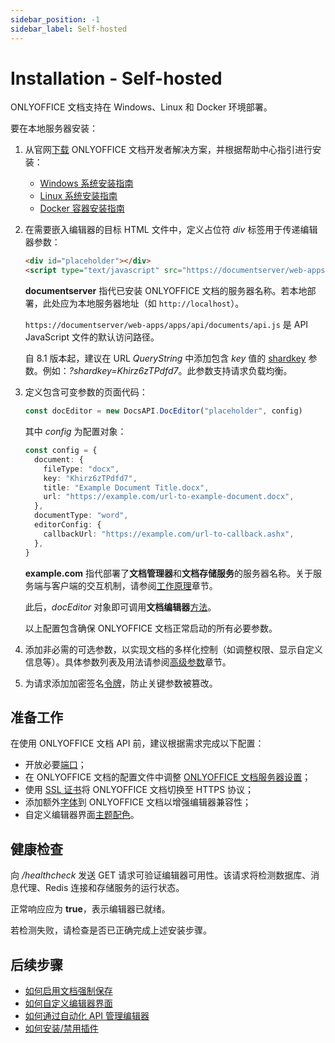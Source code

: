 ```yaml
---
sidebar_position: -1
sidebar_label: Self-hosted
---
```


# Installation - Self-hosted

ONLYOFFICE 文档支持在 Windows、Linux 和 Docker 环境部署。

要在本地服务器安装：

1. 从官网[下载](https://www.onlyoffice.com/download-docs.aspx?from=api#docs-developer) ONLYOFFICE 文档开发者解决方案，并根据帮助中心指引进行安装：

   - [Windows 系统安装指南](https://helpcenter.onlyoffice.com/installation/docs-developer-install-windows.aspx?from=api)
   - [Linux 系统安装指南](https://helpcenter.onlyoffice.com/installation/docs-developer-install-ubuntu.aspx?from=api)
   - [Docker 容器安装指南](https://helpcenter.onlyoffice.com/installation/docs-developer-install-docker.aspx?from=api)

2. 在需要嵌入编辑器的目标 HTML 文件中，定义占位符 *div* 标签用于传递编辑器参数：

   ```html
   <div id="placeholder"></div>
   <script type="text/javascript" src="https://documentserver/web-apps/apps/api/documents/api.js"></script>
   ```

   **documentserver** 指代已安装 ONLYOFFICE 文档的服务器名称。若本地部署，此处应为本地服务器地址（如 `http://localhost`）。

   `https://documentserver/web-apps/apps/api/documents/api.js` 是 API JavaScript 文件的默认访问路径。

   自 8.1 版本起，建议在 URL *QueryString* 中添加包含 *key* 值的 [shardkey](../how-it-works/how-it-works.md#shard-key) 参数。例如：*?shardkey=Khirz6zTPdfd7*。此参数支持请求负载均衡。

3. 定义包含可变参数的页面代码：

   ``` ts
   const docEditor = new DocsAPI.DocEditor("placeholder", config)
   ```

   其中 *config* 为配置对象：

   ``` ts
   const config = {
     document: {
       fileType: "docx",
       key: "Khirz6zTPdfd7",
       title: "Example Document Title.docx",
       url: "https://example.com/url-to-example-document.docx",
     },
     documentType: "word",
     editorConfig: {
       callbackUrl: "https://example.com/url-to-callback.ashx",
     },
   }
   ```

   **example.com** 指代部署了**文档管理器**和**文档存储服务**的服务器名称。关于服务端与客户端的交互机制，请参阅[工作原理](../how-it-works/how-it-works.md)章节。

   此后，*docEditor* 对象即可调用**文档编辑器**[方法](../../usage-api/methods.md)。

   以上配置包含确保 ONLYOFFICE 文档正常启动的所有必要参数。

4. 添加非必需的可选参数，以实现文档的多样化控制（如调整权限、显示自定义信息等）。具体参数列表及用法请参阅[高级参数](../../usage-api/advanced-parameters.md)章节。

5. 为请求添加加密签名[令牌](../../additional-api/signature/signature.md)，防止关键参数被篡改。

## 准备工作

在使用 ONLYOFFICE 文档 API 前，建议根据需求完成以下配置：

- 开放必要[端口](https://helpcenter.onlyoffice.com/installation/docs-developer-open-ports.aspx?from=api)；
- 在 ONLYOFFICE 文档的配置文件中调整 [ONLYOFFICE 文档服务器设置](https://helpcenter.onlyoffice.com/installation/docs-developer-configuring.aspx?from=api)；
- 使用 [SSL 证书](https://helpcenter.onlyoffice.com/installation/docs-community-https-linux.aspx?from=api)将 ONLYOFFICE 文档切换至 HTTPS 协议；
- 添加额外[字体](https://helpcenter.onlyoffice.com/installation/docs-community-install-fonts-linux.aspx?from=api)到 ONLYOFFICE 文档以增强编辑器兼容性；
- 自定义编辑器界面[主题配色](https://helpcenter.onlyoffice.com/installation/docs-developer-change-theme.aspx?from=api)。

## 健康检查

向 */healthcheck* 发送 GET 请求可验证编辑器可用性。该请求将检测数据库、消息代理、Redis 连接和存储服务的运行状态。

正常响应应为 **true**，表示编辑器已就绪。

若检测失败，请检查是否已正确完成上述安装步骤。

## 后续步骤

- [如何启用文档强制保存](../how-it-works/saving-file.md#force-saving)
- [如何自定义编辑器界面](../../usage-api/config/editor/customization/customization-standard-branding.md)
- [如何通过自动化 API 管理编辑器](../../usage-api/automation-api.md)
- [如何安装/禁用插件](../../usage-api/config/editor/plugins.md)
